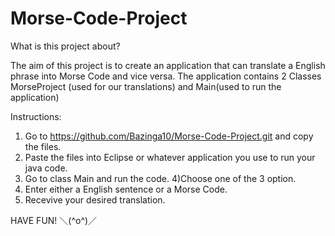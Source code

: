 # Morse-Code-Project

What is this project about?

The aim of this project is to create an application that can translate a English phrase into Morse Code and vice versa.
The application contains 2 Classes MorseProject (used for our translations) and Main(used to run the application)

Instructions:
1) Go to https://github.com/Bazinga10/Morse-Code-Project.git  and copy the files.
2) Paste the files into Eclipse or whatever application you use to run your java code.
3) Go to class Main and run the code.
4)Choose one of the 3 option.
5) Enter either a English sentence or a Morse Code.
6) Recevive your desired translation. 

HAVE FUN! ＼(^o^)／
 
 
